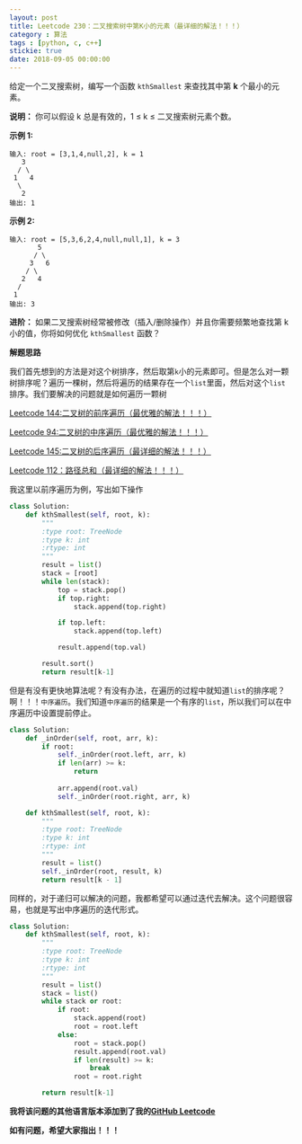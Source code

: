 ```yaml
---
layout: post
title: Leetcode 230：二叉搜索树中第K小的元素（最详细的解法！！！）
category : 算法
tags : [python, c, c++]
stickie: true
date: 2018-09-05 00:00:00
---
```


给定一个二叉搜索树，编写一个函数 `kthSmallest` 来查找其中第 **k** 个最小的元素。

**说明：**
你可以假设 k 总是有效的，1 ≤ k ≤ 二叉搜索树元素个数。

**示例 1:**

```
输入: root = [3,1,4,null,2], k = 1
   3
  / \
 1   4
  \
   2
输出: 1
```

**示例 2:**

```
输入: root = [5,3,6,2,4,null,null,1], k = 3
       5
      / \
     3   6
    / \
   2   4
  /
 1
输出: 3
```

**进阶：**
如果二叉搜索树经常被修改（插入/删除操作）并且你需要频繁地查找第 k 小的值，你将如何优化 `kthSmallest` 函数？

**解题思路**

我们首先想到的方法是对这个树排序，然后取第`k`小的元素即可。但是怎么对一颗树排序呢？遍历一棵树，然后将遍历的结果存在一个`list`里面，然后对这个`list`排序。我们要解决的问题就是如何遍历一颗树

[Leetcode 144:二叉树的前序遍历（最优雅的解法！！！）](https://blog.csdn.net/qq_17550379/article/details/80731041)

[Leetcode 94:二叉树的中序遍历（最优雅的解法！！！）](https://blog.csdn.net/qq_17550379/article/details/80809930)

[Leetcode 145:二叉树的后序遍历（最详细的解法！！！）](https://blog.csdn.net/qq_17550379/article/details/81044345)

[Leetcode 112：路径总和（最详细的解法！！！）](https://blog.csdn.net/qq_17550379/article/details/82115520)

我这里以前序遍历为例，写出如下操作

```python
class Solution:
    def kthSmallest(self, root, k):
        """
        :type root: TreeNode
        :type k: int
        :rtype: int
        """
        result = list()
        stack = [root]
        while len(stack):
            top = stack.pop()
            if top.right:
                stack.append(top.right)

            if top.left:
                stack.append(top.left)

            result.append(top.val)

        result.sort()
        return result[k-1]
```

但是有没有更快地算法呢？有没有办法，在遍历的过程中就知道`list`的排序呢？啊！！！`中序遍历`。我们知道`中序遍历`的结果是一个有序的`list`，所以我们可以在中序遍历中设置提前停止。

```python
class Solution:
    def _inOrder(self, root, arr, k):
        if root:
            self._inOrder(root.left, arr, k)
            if len(arr) >= k:
                return
                
            arr.append(root.val)
            self._inOrder(root.right, arr, k)

    def kthSmallest(self, root, k):
        """
        :type root: TreeNode
        :type k: int
        :rtype: int
        """
        result = list()
        self._inOrder(root, result, k)
        return result[k - 1]
```

同样的，对于递归可以解决的问题，我都希望可以通过迭代去解决。这个问题很容易，也就是写出中序遍历的迭代形式。

```python
class Solution:
    def kthSmallest(self, root, k):
        """
        :type root: TreeNode
        :type k: int
        :rtype: int
        """
        result = list()
        stack = list()
        while stack or root:
            if root:
                stack.append(root)
                root = root.left
            else:
                root = stack.pop()
                result.append(root.val)
                if len(result) >= k:
                    break
                root = root.right

        return result[k-1]

```

**我将该问题的其他语言版本添加到了我的[GitHub Leetcode](https://github.com/luliyucoordinate/Leetcode)**

**如有问题，希望大家指出！！！**
